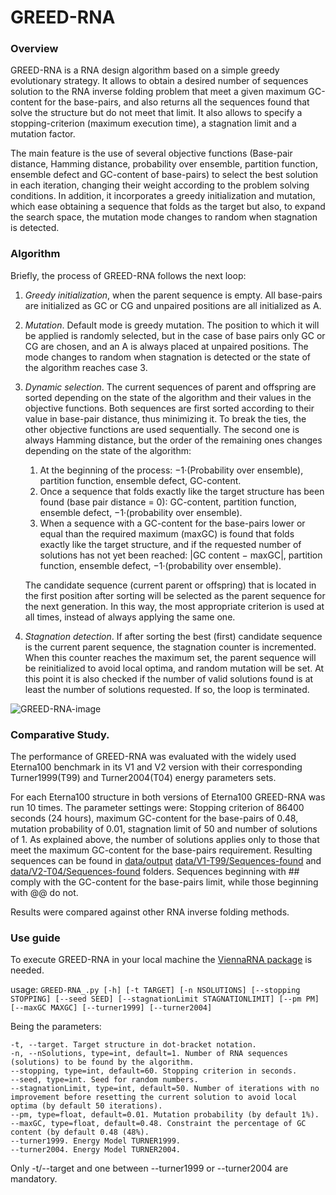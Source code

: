 # GREED-RNA
### Overview
GREED-RNA is a RNA design algorithm based on a simple greedy evolutionary strategy. It allows to obtain a desired number of sequences solution to the RNA inverse folding problem that meet a given maximum GC-content for the base-pairs, and also returns all the sequences found that solve the structure but do not meet that limit. It also allows to specify a stopping-criterion (maximum execution time), a stagnation limit and a mutation factor.

The main feature is the use of several objective functions (Base-pair distance, Hamming distance, probability over ensemble, partition function, ensemble defect and GC-content of base-pairs) to select the best solution in each iteration, changing their weight according to the problem solving conditions.
In addition, it incorporates a greedy initialization and mutation, which ease obtaining a sequence that folds as the target but also, to expand the search space, the mutation mode changes to random when stagnation is detected.

### Algorithm
Briefly, the process of GREED-RNA follows the next loop:

1. _Greedy initialization_, when the parent sequence is empty. All base-pairs are initialized as GC or CG and unpaired positions are all initialized as A. 
2. _Mutation_. Default mode is greedy mutation. The position to which it will be applied is randomly selected, but in the case of base pairs only GC or CG are chosen, and an A is always placed at unpaired positions. The mode changes to random when stagnation is detected or the state of the algorithm reaches case 3.
3. _Dynamic selection_. The current sequences of parent and offspring are sorted depending on the state of the algorithm and their values in the objective functions. Both sequences are first sorted according to their value in base-pair distance, thus minimizing it. To break the ties, the other objective functions are used sequentially. The second one is always Hamming distance, but the order of the remaining ones changes depending on the state of the algorithm:
   1. At the beginning of the process: −1·(Probability over ensemble), partition function, ensemble defect, GC-content.
   2. Once a sequence that folds exactly like the target structure has been found (base pair distance = 0): GC-content, partition function, ensemble defect, −1·(probability over ensemble).
   3. When a sequence with a GC-content for the base-pairs lower or equal than the required maximum (maxGC) is found that folds exactly like the target structure, and if the requested number of solutions has not yet been reached: |GC content − maxGC|, partition function, ensemble defect, −1·(probability over ensemble).
      
   The candidate sequence (current parent or offspring) that is located in the first position after sorting will be selected as the parent sequence for the next generation. In this way, the most appropriate criterion is used at all times, instead of always applying the same one.
4. _Stagnation detection_. If after sorting the best (first) candidate sequence is the current parent sequence, the stagnation counter is incremented. When this counter reaches the maximum set, the parent sequence will be reinitialized to avoid local optima, and random mutation will be set. At this point it is also checked if the number of valid solutions found is at least the number of solutions requested. If so, the loop is terminated.

![GREED-RNA-image](https://github.com/iARN-unex/GREED-RNA/assets/118007536/f3fefe23-8836-42b4-8748-003639d5932e)

### Comparative Study.
The performance of GREED-RNA  was evaluated with the widely used Eterna100 benchmark in its V1 and V2 version with their corresponding Turner1999(T99) and Turner2004(T04) energy parameters sets.

For each Eterna100 structure in both versions of Eterna100 GREED-RNA was run 10 times. The parameter settings were: Stopping criterion of 86400 seconds (24 hours), maximum GC-content for the base-pairs of 0.48, mutation probability of 0.01, stagnation limit of 50 and number of solutions of 1. As explained above, the number of solutions applies only to those that meet the maximum GC-content for the base-pairs requirement. Resulting sequences can be found in [data/output](data/output)     [data/V1-T99/Sequences-found](data/V1-T99/Sequences-found) and [data/V2-T04/Sequences-found](data/V2-T04/Sequences-found) folders. Sequences beginning with ## comply with the GC-content for the base-pairs limit, while those beginning with @@ do not.

Results were compared against other RNA inverse folding methods.

### Use guide
To execute GREED-RNA in your local machine the [ViennaRNA package](https://www.tbi.univie.ac.at/RNA/) is needed.

usage: ```GREED-RNA_.py [-h] [-t TARGET] [-n NSOLUTIONS] [--stopping STOPPING] [--seed SEED] [--stagnationLimit STAGNATIONLIMIT] [--pm PM]
                     [--maxGC MAXGC] [--turner1999] [--turner2004]```

Being the parameters:
                     
```
-t, --target. Target structure in dot-bracket notation.
-n, --nSolutions, type=int, default=1. Number of RNA sequences (solutions) to be found by the algorithm.
--stopping, type=int, default=60. Stopping criterion in seconds.
--seed, type=int. Seed for random numbers.
--stagnationLimit, type=int, default=50. Number of iterations with no improvement before resetting the current solution to avoid local optima (by default 50 iterations).
--pm, type=float, default=0.01. Mutation probability (by default 1%).
--maxGC, type=float, default=0.48. Constraint the percentage of GC content (by default 0.48 (48%).
--turner1999. Energy Model TURNER1999.
--turner2004. Energy Model TURNER2004.
```

Only -t/--target and one between --turner1999 or --turner2004 are mandatory.




